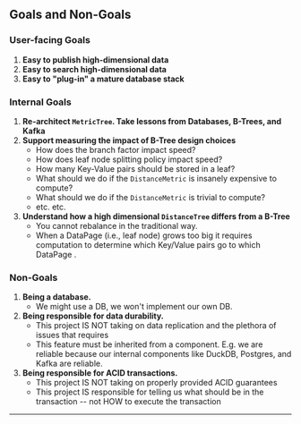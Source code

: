## Goals and Non-Goals

### User-facing Goals

1. **Easy to publish high-dimensional data**
2. **Easy to search high-dimensional data**
3. **Easy to "plug-in" a mature database stack**

### Internal Goals

1. **Re-architect `MetricTree`. Take lessons from Databases, B-Trees, and Kafka**
2. **Support measuring the impact of B-Tree design choices**
    - How does the branch factor impact speed?
    - How does leaf node splitting policy impact speed?
    - How many Key-Value pairs should be stored in a leaf?
    - What should we do if the `DistanceMetric` is insanely expensive to compute?
    - What should we do if the `DistanceMetric` is trivial to compute?
    - etc. etc.
3. **Understand how a high dimensional `DistanceTree` differs from a B-Tree**
    - You cannot rebalance in the traditional way.
    - When a DataPage (i.e., leaf node) grows too big it requires computation to determine which Key/Value pairs go to
      which DataPage .

### Non-Goals

1. **Being a database.**
    - We might use a DB, we won't implement our own DB.
2. **Being responsible for data durability.**
    - This project IS NOT taking on data replication and the plethora of issues that requires
    - This feature must be inherited from a component. E.g. we are reliable because our internal components like DuckDB,
      Postgres, and Kafka are reliable.
3. **Being responsible for ACID transactions.**
    - This project IS NOT taking on properly provided ACID guarantees
    - This project IS responsible for telling us what should be in the transaction -- not HOW to execute the transaction

---
